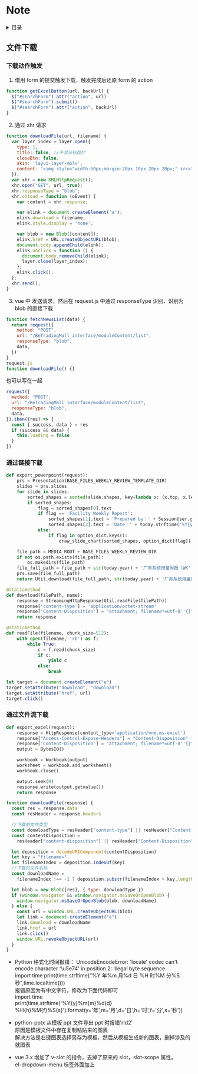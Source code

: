 # Note

<!-- markdown="1" is required for GitHub Pages to render the TOC properly. -->
<details markdown="1">
  <summary>目录</summary>

- [文件下载](#文件下载)
- [通过链接下载](#通过链接下载)
- [通过文件流下载](#通过文件流下载)

</details>

## 文件下载

### 下载动作触发

1. 借用 form 的提交触发下载，触发完成后还原 form 的 action

```js
function getExcelButton(url, backUrl) {
  $("#searchForm").attr("action", url)
  $("#searchForm").submit()
  $("#searchForm").attr("action", backUrl)
}
```

2. 通过 xhr 请求

```js
function downloadFile(url, filename) {
  var layer_index = layer.open({
    type: 1,
    title: false, //不显示标题栏
    closeBtn: false,
    skin: 'layui-layer-molv',
    content: '<img style="width:50px;margin:20px 10px 20px 20px;" src="{% static '/images/loading.gif' %}"><span style="margin-right:20px;font-size:14px;">正在导出，请稍候……</span>'
  });
  var xhr = new XMLHttpRequest();
  xhr.open("GET", url, true);
  xhr.responseType = "blob";
  xhr.onload = function (oEvent) {
    var content = xhr.response;

    var elink = document.createElement('a');
    elink.download = filename;
    elink.style.display = 'none';

    var blob = new Blob([content]);
    elink.href = URL.createObjectURL(blob);
    document.body.appendChild(elink);
    elink.onclick = function () {
      document.body.removeChild(elink);
      layer.close(layer_index);
    };
    elink.click();
  };
  xhr.send();
}
```

3. vue 中
   发送请求，然后在 request.js 中通过 responseType 识别，识别为 blob 的直接下载

```js
function fetchNewsList(data) {
  return request({
    method: "POST",
    url: "/BeTradingMall_interface/moduleContent/list",
    responseType: "blob",
    data,
  })
}
request.js
function downloadFile() {}
```

也可以写在一起

```js
request({
  method: "POST",
  url: "/BeTradingMall_interface/moduleContent/list",
  responseType: "blob",
  data,
}).then((res) => {
  const { success, data } = res
  if (success && data) {
    this.loading = false
  }
})
```

### 通过链接下载

```py
def export_powerpoint(request):
    prs = Presentation(BASE_FILES_WEEKLY_REVIEW_TEMPLATE_DIR)
    slides = prs.slides
    for slide in slides:
        sorted_shapes = sorted(slide.shapes, key=lambda x: (x.top, x.left))
        if sorted_shapes:
            flag = sorted_shapes[0].text
            if flag == 'Facility Weekly Report':
                sorted_shapes[1].text = 'Prepared by：' + SessionUser.getSessionUser().username
                sorted_shapes[2].text = 'Date：' + today.strftime('%Y{y}%m{m}%d{d}').format(y='年', m='月', d='日') + ' WK' + str(current_week)
            else:
                if flag in option_dict.keys():
                    draw_slide_chart(sorted_shapes, option_dict[flag])

    file_path = MEDIA_ROOT + BASE_FILES_WEEKLY_REVIEW_DIR
    if not os.path.exists(file_path):
        os.makedirs(file_path)
    file_full_path = file_path + str(today.year) + '厂务系统用量周报（WK' + str(current_week) + '）.pptx'
    prs.save(file_full_path)
    return Util.download(file_full_path, str(today.year) + '厂务系统用量周报（WK' + str(current_week) + '）.pptx')

@staticmethod
def download(filePath, name):
    response = StreamingHttpResponse(Util.readFile(filePath))
    response['content-type'] = 'application/octet-stream'
    response['Content-Disposition'] = "attachment; filename*=utf-8''{}".format(escape_uri_path(name))
    return response

@staticmethod
def readFile(filename, chunk_size=512):
    with open(filename, 'rb') as f:
        while True:
            c = f.read(chunk_size)
            if c:
                yield c
            else:
                break
```

```js
let target = document.createElement("a")
target.setAttribute("download", "download")
target.setAttribute("href", url)
target.click()
```

### 通过文件流下载

```py
def export_excel(request):
    response = HttpResponse(content_type='application/vnd.ms-excel')
    response["Access-Control-Expose-Headers"] = "Content-Disposition"
    response['Content-Disposition'] = "attachment; filename*=utf-8''{}".format(escape_uri_path("分类台帐详情表.xlsx"))
    output = BytesIO()

    workbook = Workbook(output)
    worksheet = workbook.add_worksheet()
    workbook.close()

    output.seek(0)
    response.write(output.getvalue())
    return response

```

```js
function downloadFile(response) {
  const res = response.data
  const resHeader = response.headers

  //下载的文件类型
  const donwloadType = resHeader["content-type"] || resHeader["Content-Type"]
  const contentDisposition =
    resHeader["content-disposition"] || resHeader["Content-Disposition"]

  let deposition = decodeURIComponent(contentDisposition)
  let key = "filename="
  let filenameIndex = deposition.indexOf(key)
  //下载的文件名称
  const downloadName =
    filenameIndex !== -1 ? deposition.substr(filenameIndex + key.length) : ""

  let blob = new Blob([res], { type: donwloadType })
  if (window.navigator && window.navigator.msSaveOrOpenBlob) {
    window.navigator.msSaveOrOpenBlob(blob, downloadName)
  } else {
    const url = window.URL.createObjectURL(blob)
    let link = document.createElement("a")
    link.download = downloadName
    link.href = url
    link.click()
    window.URL.revokeObjectURL(url)
  }
}
```

- Python 格式化时间报错：
  UnicodeEncodeError: 'locale' codec can't encode character '\u5e74' in position 2: Illegal byte sequence  
  import time
  print(time.strftime("%Y 年%m 月%d 日 %H 时%M 分%S 秒",time.localtime()))  
  报错原因为有中文字符，修改为下面代码即可  
  import time  
  print(time.strftime('%Y{y}%m{m}%d{d} %H{h}%M{f}%S{s}').format(y='年',m='月',d='日',h='时',f='分',s='秒'))

- python-pptx 从模板 ppt 文件导出 ppt 时报错'rId2'  
  原因是模板文件中存在复制粘贴来的图表  
  解决方法是右键图表选择另存为模板，然后从模板生成新的图表，删掉涉及的就图表

- vue 3.x 增加了 v-slot 的指令，去掉了原来的 slot，slot-scope 属性。  
  el-dropdown-menu 标签外面加上<template v-slot:dropdown> </el-dropdown-menu>

- python 引用（多次使用推导式导致的引用问题
  初始化
  date_list = timeUtil.getEveryDay(start_date_str, end_date_str)
  date_value = {date: None for date in date_list}
  ident_value_dict = {ident: date_value.copy() for ident in ident_list}

- js 获取高度

1. $("#div_id").height(); // 获得的是该 div 本身的高度, (不包含 padding,margin,border)
2. $("#div_id").outerHeight(); // 包含该 div 本身的高度, padding 上下的高度, 以及 border 上下的高度(不包含 margin 的高度)
3. $("#div_id").outerHeight(true); // 包含该 div 本身的高度, 以及 padding,border,margin 上下的总高度

$("#divId").height(); //不包括内边距、边框或外边距
$("#divId").innerHeight();//包括内边距
$("#divId").outerHeight();//包括内边距和边框

- Object.assign()导致的组件复用覆盖问题

```vue
<template>
  <template v-if="title">
    <div
      class="floor-title one-line"
      :style="`margin: 0 0 ${gapObj.title}px;color: ${colorObj.title}`"
    >
      {{ title }}
    </div>
  </template>
  <template v-if="subTitle">
    <div
      class="floor-sub_title"
      v-html="subTitle"
      :style="`margin: 0 0 ${gapObj.subTitle}px;color: ${colorObj.subTitle}`"
    ></div>
  </template>
</template>

<script>
//默认间距
const defaultGapObj = {
  //标题底部的间距
  title: 22,
  //副标题底部的间距
  subTitle: 36,
}
//默认颜色
const defaultColorObj = {
  //标题
  title: "#303133",
  //副标题
  subTitle: "#767979",
}
export default {
  props: {
    title: {
      type: String,
      default: "",
    },
    subTitle: {
      type: String,
      default: "",
    },
    //间距
    gap: {
      type: Object,
      default: () => defaultGapObj,
    },
    //颜色
    color: {
      type: Object,
      default: () => defaultColorObj,
    },
  },
  name: "FloorTitle",
  data() {
    return {
      gapObj: {},
      colorObj: {},
    }
  },
  mounted() {
    const { gap, color } = this
    this.gapObj = Object.assign({}, defaultGapObj, gap)
    this.colorObj = Object.assign({}, defaultColorObj, color)
  },
}
</script>

<style lang="scss" scoped>
@import "./index.scss";
</style>
```

#### 跳出指定循环

```js
loopTableData: for (let i = 0; i < this.tableData.length; i++) {
  let item = this.tableData[i]
  for (let j = 0; j < item.children.length; j++) {
    if (item.children[j].id === record.id) {
      item.children[j].total_amount = val
      break loopTableData
    }
  }
}
```

#### 输入控制

浮点数
onkeyup="this.value=this.value.match(/\d+(\.\d*)?/g)?this.value.match(/\d+(\.\d*)?/g)[0]:''"
非负整数
onkeyup="this.value=this.value.replace(/[^\d]/g,'')"
三位小数
onkeyup="this.value=this.value.match(/\d+(\.\d{0,3})?/g)?this.value.match(/\d+(\.\d{0,3})?/g)[0]:''"

#### vuex 分模块后如何通过 mapState 调用

MainLayoutHeader, order-submit

if (config.data instanceof FormData) {
config.timeout = 10000 // OCR 文件识别所需时间较长
console.log("FormData pass")
} else if (config.method === "post") {
if (isObject(config.data)) {
const config_data = {}

        for (let key in config.data) {
          let item = config.data[key]
          if (!isArray(item)) {
            if (isNull(item) || isUndefined(item)) {
              config_data[key] = ""
            } else {
              config_data[key] = item
            }
          } else {
            config_data[key] = item
          }
        }

const loadingStyle = {
text: "加载中...",
color: "#009688",
textColor: "#009688",
fontSize: chartFont(1.2),
lineWidth: 2,
}
echarts.init(document.getElementById("yearlySales")).showLoading(loadingStyle)
echarts.init(document.getElementById("monthlySales")).showLoading(loadingStyle)
myChart.hideLoading()

window.onresize = function () {
myChart.resize()
}
window.onresize = null

antd table 序号列
{
title: "序号",
dataIndex: "index",
align: "center",
customRender: ({ index }) => `${index + 1}`,
width: 80,
},

Ant-design-vue Table 组件 customRow 属性的使用说明
更新时间：2020 年 10 月 28 日 10:51:44 作者：EasonGG  
这篇文章主要介绍了 Ant-design-vue Table 组件 customRow 属性的使用说明，具有很好的参考价值，希望对大家有所帮助。一起跟随小编过来看看吧
官网示例

使用方式
// 表格中加入 customRow 属性并绑定一个 custom 方法
<a-table
rowKey="stockOrderCode"
:columns="columns"
:dataSource="dataSource"
:pagination="pagination"
:customRow="customRow"

>    </a-table>

// methods 中定义方法
customRow(record, index) {
return {
// 这个 style 就是我自定义的属性，也就是官方文档中的 props
style: {
// 字体颜色
color: record.remarkDesc ? record.remarkDesc.fontColor : 'rgba(0, 0, 0, 0.65)',
// 行背景色
'background-color': record.remarkDesc ? record.remarkDesc.bgColor : '#ffffff',
// 字体类型
'font-family': record.remarkDesc ? record.remarkDesc.fontType : 'Microsoft YaHei',
// 下划线
'text-decoration':
record.remarkDesc && record.remarkDesc.underline ? 'underline' : 'unset',
// 字体样式-斜体
'font-style': record.remarkDesc && record.remarkDesc.italics ? 'italic' : 'unset',
// 字体样式-斜体
'font-weight': record.remarkDesc && record.remarkDesc.bold ? 'bolder' : 'unset',
},
on: {
// 鼠标单击行
click: event => {
// do something
},
},
}
},

CSS3 :nth-child() 选择器
定义和用法
:nth-child(n) 选择器匹配属于其父元素的第 N 个子元素，不论元素的类型。

n 可以是数字、关键词或公式。

提示：请参阅 :nth-of-type() 选择器，该选择器选取父元素的第 N 个指定类型的子元素。

实例 1
Odd 和 even 是可用于匹配下标是奇数或偶数的子元素的关键词（第一个子元素的下标是 1）。

在这里，我们为奇数和偶数 p 元素指定两种不同的背景色：

p:nth-child(odd)
{
background:#ff0000;
}
p:nth-child(even)
{
background:#0000ff;
}
亲自试一试

实例 2
使用公式 (an + b)。描述：表示周期的长度，n 是计数器（从 0 开始），b 是偏移值。

在这里，我们指定了下标是 3 的倍数的所有 p 元素的背景色：

p:nth-child(3n+0)
{
background:#ff0000;
}

#### vue


ant 的 modal 组件我想修改.ant-modal-footer 或者 content 里面的内容的样式都不可以。

我试了 wrapClassName 也不会生效。请问该怎么自定义这些样式？
原来默认挂在到了 body 节点，而我的当前样式文件却只能作用于<div id='root'></div>下的 dom。
所以用一下这个属性：

getContainer={document.getElementsByClassName('div')[0]}
:getPopupContainer="(triggerNode) => triggerNode.parentNode"


JavaScript Array some() 方法
定义和用法
some() 方法用于检测数组中的元素是否满足指定条件（函数提供）。
some() 方法会依次执行数组的每个元素：
    如果有一个元素满足条件，则表达式返回true , 剩余的元素不会再执行检测。
    如果没有满足条件的元素，则返回false。
注意： some() 不会对空数组进行检测。
注意： some() 不会改变原始数组。
语法
array.some(function(currentValue,index,arr),thisValue)
参数说明
参数 	描述
function(currentValue, index,arr) 	必须。函数，数组中的每个元素都会执行这个函数
函数参数:
参数 	描述
currentValue 	必须。当前元素的值
index 	可选。当前元素的索引值
arr 	可选。当前元素属于的数组对象
thisValue 	可选。对象作为该执行回调时使用，传递给函数，用作 "this" 的值。
如果省略了 thisValue ，"this" 的值为 "undefined"
技术细节
返回值： 	布尔值。如果数组中有元素满足条件返回 true，否则返回 false。
JavaScript 版本: 	1.6
实例

检测数组中是否有元素大于 18:
var ages = [3, 10, 18, 20];

function checkAdult(age) {
    return age >= 18;
}

function myFunction() {
    document.getElementById("demo").innerHTML = ages.some(checkAdult);
}

输出结果为:
true


JavaScript 存储对象

Web 存储 API 提供了 sessionStorage （会话存储） 和 localStorage（本地存储）两个存储对象来对网页的数据进行添加、删除、修改、查询操作。

    localStorage 用于长久保存整个网站的数据，保存的数据没有过期时间，直到手动去除。
    sessionStorage 用于临时保存同一窗口(或标签页)的数据，在关闭窗口或标签页之后将会删除这些数据。

存储对象属性
属性 	描述
length 	返回存储对象中包含多少条数据。
存储对象方法
方法 	描述
key(n) 	返回存储对象中第 n 个键的名称
getItem(keyname) 	返回指定键的值
setItem(keyname, value) 	添加键和值，如果对应的值存在，则更新该键对应的值。
removeItem(keyname) 	移除键
clear() 	清除存储对象中所有的键


vue3 如何通过 ref 获取 DOM 节点
在 vue2 中，我们通过 ref 为节点添加一个名称，然后用 this.$refs['节点名称'] 就可以获取到DOM节点，

例：
<template>
  <div ref='one'>我是节点</div>   // 添加名称
</template>

<script>
  mounted() {
    console.log(this.$refs.one) // 获取到 one DOM 节点
  }
</script>

在 vue3 中，我们一样可以通过为节点添加一个 ref 名称 ，但是接下来的步骤和 vue2 有些区别

1.为节点添加一个 ref 名称
2.创建 ref 响应式常量并且与 DOM 节点名称一致 ，且值为 null
3.在 mounted 之后通过 常量的 value 即可获取到 DOM 节点

例：
<template>
    <div ref="two">我是节点</div>
</template>

<script>
  setup() {
      const two= ref(null)
        onMounted(() => {  // 需要在DOM加载完毕之后才可获取到
          console.log(two.value)
        })
      return { two }
 },
</script>

OK，今天就写这么多~！

作者：嘉奇
链接：https://www.jianshu.com/p/2009f3beb7a5
来源：简书
著作权归作者所有。商业转载请联系作者获得授权，非商业转载请注明出处。
